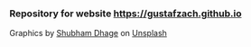 ### Repository for website https://gustafzach.github.io ###

Graphics by <a href="https://unsplash.com/@theshubhamdhage?utm_source=unsplash&utm_medium=referral&utm_content=creditCopyText">Shubham Dhage</a> on <a href="https://unsplash.com/photos/SPWctXbMokM?utm_source=unsplash&utm_medium=referral&utm_content=creditCopyText">Unsplash</a>
  
